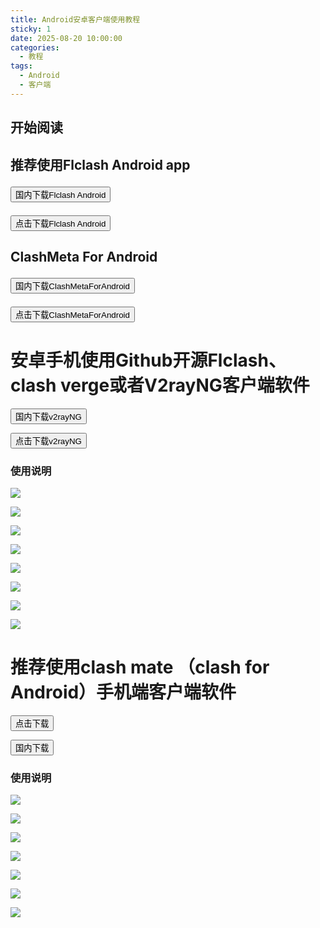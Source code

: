 ```yaml
---
title: Android安卓客户端使用教程
sticky: 1
date: 2025-08-20 10:00:00
categories: 
  - 教程
tags:
  - Android
  - 客户端
---
```



## 开始阅读

<h2>推荐使用Flclash Android app
<p><a href="https://pyxy.126581.xyz/https://github.com/wxfyes/FlClash/releases/download/v0.8.87.5/FlClash-0.8.87-android-arm64-v8a.apk" target="_blank"><button class="btn btn-hero-primary"><i class="far fa fa-share"></i> 国内下载Flclash Android</button></a></p>
<p><a href="https://github.com/wxfyes/FlClash/releases/download/v0.8.87.5/FlClash-0.8.87-android-arm64-v8a.apk" target="_blank"><button class="btn btn-hero-primary"><i class="far fa fa-share"></i> 点击下载Flclash Android</button></a></p>
<h2>ClashMeta For Android
<p><a href="https://pyxy.126581.xyz/https://github.com/wxfyes/ClashMetaForAndroid/releases/download/v2.0.1/cmfa-2.0.1-meta-arm64-v8a-release.apk" target="_blank"><button class="btn btn-hero-primary"><i class="far fa fa-share"></i> 国内下载ClashMetaForAndroid</button></a></p>
<p><a href="https://github.com/wxfyes/ClashMetaForAndroid/releases/download/v2.0.1/cmfa-2.0.1-meta-arm64-v8a-release.apk" target="_blank"><button class="btn btn-hero-primary"><i class="far fa fa-share"></i> 点击下载ClashMetaForAndroid</button></a></p>

# 安卓手机使用Github开源Flclash、clash verge或者V2rayNG客户端软件


<p><a href="https://pyxy.126581.xyz/https://github.com/wxfyes/v2rayNG/releases/download/v1.10.20/v2rayNG_1.10.20_arm64-v8a.apk" target="_blank"><button class="btn btn-hero-primary"><i class="far fa fa-share"></i> 国内下载v2rayNG</button></a></p>

<p><a href="/https://github.com/wxfyes/v2rayNG/releases/download/v1.10.20/v2rayNG_1.10.20_arm64-v8a.apk" target="_blank"><button class="btn btn-hero-primary"><i class="far fa fa-share"></i> 点击下载v2rayNG</button></a></p>

### 使用说明

![](https://fastly.jsdelivr.net/gh/wangn9900/tuchuang@main//img/a1.png)

![](https://fastly.jsdelivr.net/gh/wangn9900/tuchuang@main//img/A2.png)

![](https://fastly.jsdelivr.net/gh/wangn9900/tuchuang@main//img/A3.png)

![](https://fastly.jsdelivr.net/gh/wangn9900/tuchuang@main//img/A4.png)

![](https://fastly.jsdelivr.net/gh/wangn9900/tuchuang@main//img/A5.png)

![](https://fastly.jsdelivr.net/gh/wangn9900/tuchuang@main//img/A5.5.png)

![](https://fastly.jsdelivr.net/gh/wangn9900/tuchuang@main//img/A6.png)

![](https://fastly.jsdelivr.net/gh/wangn9900/tuchuang@main//img/A7.png)

# 推荐使用clash mate （clash for Android）手机端客户端软件

<p><a href="https://github.com/wxfyes/ClashMetaForAndroid/releases/download/v2.0.1/cmfa-2.0.1-meta-arm64-v8a-release.apk" target="_blank"><button class="btn btn-hero-primary"><i class="far fa fa-share"></i> 点击下载</button></a></p>
<p><a href="https://pyxy.126581.xyz/https://github.com/wxfyes/ClashMetaForAndroid/releases/download/v2.0.1/cmfa-2.0.1-meta-arm64-v8a-release.apk" target="_blank"><button class="btn btn-hero-primary"><i class="far fa fa-share"></i> 国内下载</button></a></p>

### 使用说明
![](https://fastly.jsdelivr.net/gh/wangn9900/tuchuang@main//img/C11.png)

![](https://fastly.jsdelivr.net/gh/wangn9900/tuchuang@main//img/C22.png)

![](https://fastly.jsdelivr.net/gh/wangn9900/tuchuang@main//img/C34.png)

![](https://fastly.jsdelivr.net/gh/wangn9900/tuchuang@main//img/C55.png)

![](https://fastly.jsdelivr.net/gh/wangn9900/tuchuang@main//img/C66.png)

![](https://fastly.jsdelivr.net/gh/wangn9900/tuchuang@main//img/C77.png)

![](https://fastly.jsdelivr.net/gh/wangn9900/tuchuang@main//img/C88.png)